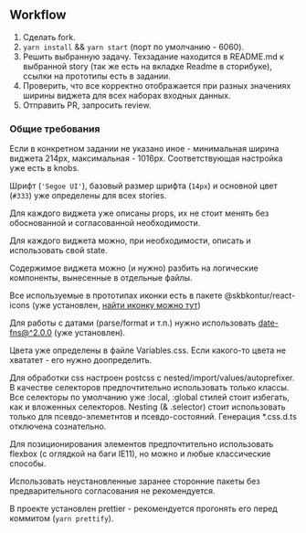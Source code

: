 ## Workflow

1. Сделать fork.
2. `yarn install` && `yarn start` (порт по умолчанию - 6060).
3. Решить выбранную задачу. Техзадание находится в README.md к выбранной story (так же есть на вкладке Readme в сторибуке), ссылки на прототипы есть в задании. 
4. Проверить, что все корректно отображается при разных значениях ширины виджета для всех наборах входных данных.
5. Отправить PR, запросить review.


### Общие требования

Если в конкретном задании не указано иное - минимальная ширина виджета 214px, максимальная - 1016px. Соответствующая настройка уже есть в knobs.

Шрифт (`'Segoe UI'`), базовый размер шрифта (`14px`) и основной цвет (`#333`) уже определены для всех stories.

Для каждого виджета уже описаны props, их не стоит менять без обоснованной и согласованной необходимости.

Для каждого виджета можно, при необходимости, описать и использовать свой state.

Содержимое виджета можно (и нужно) разбить на логические компоненты, вынесенные в отдельные файлы. 

Все используемые в прототипах иконки есть в пакете @skbkontur/react-icons (уже установлен, [найти иконку можно тут](https://tech.skbkontur.ru/react-ui/#/Icons))

Для работы с датами (parse/format и т.п.) нужно использовать [date-fns@^2.0.0](https://date-fns.org/docs/Getting-Started) (уже установлен).

Цвета уже определены в файле Variables.css. Если какого-то цвета не хвататет - его нужно доопределить.

Для обработки css настроен postcss с nested/import/values/autoprefixer. 
В качестве селекторов предпочтительно использовать только классы.
Все селекторы по умолчанию уже :local, :global стилей стоит избегать, как и вложенных селекторов.
Nesting (& .selector) стоит использовать только для псевдо-элеметнтов и псевдо-состояний.
Генерация *.css.d.ts отключена сознательно. 

Для позиционирования элементов предпочтительно использовать flexbox (с оглядкой на баги IE11), но можно и любые классические способы.

Использовать неустановленные заранее сторонние пакеты без предварительного согласования не рекомендуется.  

В проекте установлен prettier - рекомендуется прогонять его перед коммитом (`yarn prettify`).
